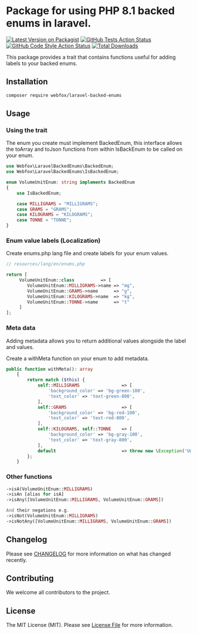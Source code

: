 # Package for using PHP 8.1 backed enums in laravel.

[![Latest Version on Packagist](https://img.shields.io/packagist/v/webfox/laravel-backed-enums.svg?style=flat-square)](https://packagist.org/packages/webfox/laravel-backed-enums)
[![GitHub Tests Action Status](https://img.shields.io/github/workflow/status/webfox/laravel-backed-enums/run-tests?label=tests)](https://github.com/webfox/laravel-backed-enums/actions?query=workflow%3Arun-tests+branch%3Amain)
[![GitHub Code Style Action Status](https://img.shields.io/github/workflow/status/webfox/laravel-backed-enums/Fix%20PHP%20code%20style%20issues?label=code%20style)](https://github.com/webfox/laravel-backed-enums/actions?query=workflow%3A"Fix+PHP+code+style+issues"+branch%3Amain)
[![Total Downloads](https://img.shields.io/packagist/dt/webfox/laravel-backed-enums.svg?style=flat-square)](https://packagist.org/packages/webfox/laravel-backed-enums)

This package provides a trait that contains functions useful for adding labels to your backed enums.

## Installation

```bash
composer require webfox/laravel-backed-enums
```

## Usage

### Using the trait

The enum you create must implement BackedEnum, this interface allows the toArray and toJson functions from within IsBackEnum to be called on your
enum.

```php
use Webfox\LaravelBackedEnums\BackedEnum;
use Webfox\LaravelBackedEnums\IsBackedEnum;

enum VolumeUnitEnum: string implements BackedEnum
{
    use IsBackedEnum;

    case MILLIGRAMS = "MILLIGRAMS";
    case GRAMS = "GRAMS";
    case KILOGRAMS = "KILOGRAMS";
    case TONNE = "TONNE";
}
```

### Enum value labels (Localization)

Create enums.php lang file and create labels for your enum values.

```php
// resources/lang/en/enums.php

return [
     VolumeUnitEnum::class          => [
        VolumeUnitEnum::MILLIGRAMS->name => "mg",
        VolumeUnitEnum::GRAMS->name      => "g",
        VolumeUnitEnum::KILOGRAMS->name  => "kg",
        VolumeUnitEnum::TONNE->name      => "t"
     ]
];
```

### Meta data

Adding metadata allows you to return additional values alongside the label and values.

Create a withMeta function on your enum to add metadata.

```php
public function withMeta(): array
    {
        return match ($this) {
            self::MILLIGRAMS                => [
                'background_color' => 'bg-green-100',
                'text_color' => 'text-green-800',
            ],
            self::GRAMS                     => [
                'background_color' => 'bg-red-100',
                'text_color' => 'text-red-800',
            ],
            self::KILOGRAMS, self::TONNE    => [
                'background_color' => 'bg-gray-100',
                'text_color' => 'text-gray-800',
            ],
            default                         => throw new \Exception('Unexpected match value'),
        };
    }
```

### Other functions

```php
->isA(VolumeUnitEnum::MILLIGRAMS)
->isAn [alias for isA]
->isAny([VolumeUnitEnum::MILLIGRAMS, VolumeUnitEnum::GRAMS])

And their negations e.g.
->isNot(VolumeUnitEnum::MILLIGRAMS)
->isNotAny([VolumeUnitEnum::MILLIGRAMS, VolumeUnitEnum::GRAMS])
```


## Changelog

Please see [CHANGELOG](CHANGELOG.md) for more information on what has changed recently.

## Contributing

We welcome all contributors to the project.

## License

The MIT License (MIT). Please see [License File](LICENSE.md) for more information.
